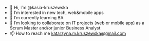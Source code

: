 - 👋 Hi, I’m @kasia-kruszewska
- 👀 I’m interested in new tech, web&mobile apps
- 🌱 I’m currently learning BA
- 💞️ I’m looking to collaborate on IT projects (web or mobile app) as a Scrum Master and/or junior Business Analyst
- 📫 How to reach me katarzyna.m.kruszewska@gmail.com

<!---
kasia-kruszewska/kasia-kruszewska is a ✨ special ✨ repository because its `README.md` (this file) appears on your GitHub profile.
You can click the Preview link to take a look at your changes.
--->
